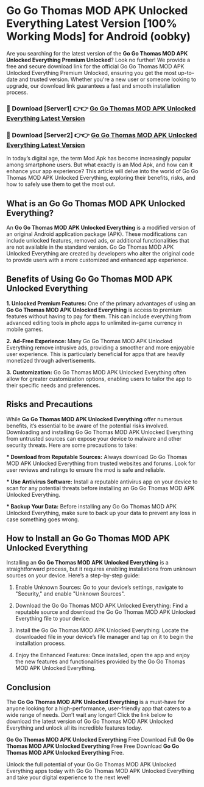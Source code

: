 # Go Go Thomas MOD APK Unlocked Everything Latest Version [100% Working Mods] for Android (oobky)

Are you searching for the latest version of the <strong>Go Go Thomas MOD APK Unlocked Everything Premium Unlocked</strong>? Look no further! We provide a free and secure download link for the official Go Go Thomas MOD APK Unlocked Everything Premium Unlocked, ensuring you get the most up-to-date and trusted version. Whether you're a new user or someone looking to upgrade, our download link guarantees a fast and smooth installation process.


<h3>🔴 Download [Server1] 👉👉 <a href="https://getmodsapk.pages.dev?q=Go+Go+Thomas+MOD+APK+Unlocked+Everything&ref=4R3">Go Go Thomas MOD APK Unlocked Everything Latest Version</a></h3>

<h3>🔴 Download [Server2] 👉👉 <a href="https://getmodsapk.pages.dev?q=Go+Go+Thomas+MOD+APK+Unlocked+Everything&ref=4R3">Go Go Thomas MOD APK Unlocked Everything Latest Version</a></h3>


In today’s digital age, the term Mod Apk has become increasingly popular among smartphone users. But what exactly is an Mod Apk, and how can it enhance your app experience? This article will delve into the world of Go Go Thomas MOD APK Unlocked Everything, exploring their benefits, risks, and how to safely use them to get the most out.


<h2>What is an Go Go Thomas MOD APK Unlocked Everything?</h2>

An <strong>Go Go Thomas MOD APK Unlocked Everything</strong> is a modified version of an original Android application package (APK). These modifications can include unlocked features, removed ads, or additional functionalities that are not available in the standard version. Go Go Thomas MOD APK Unlocked Everything are created by developers who alter the original code to provide users with a more customized and enhanced app experience.


<h2>Benefits of Using Go Go Thomas MOD APK Unlocked Everything</h2>

<strong> 1. Unlocked Premium Features:</strong> One of the primary advantages of using an <strong>Go Go Thomas MOD APK Unlocked Everything</strong> is access to premium features without having to pay for them. This can include everything from advanced editing tools in photo apps to unlimited in-game currency in mobile games.

<strong> 2. Ad-Free Experience:</strong> Many Go Go Thomas MOD APK Unlocked Everything remove intrusive ads, providing a smoother and more enjoyable user experience. This is particularly beneficial for apps that are heavily monetized through advertisements.

<strong> 3. Customization:</strong> Go Go Thomas MOD APK Unlocked Everything often allow for greater customization options, enabling users to tailor the app to their specific needs and preferences.


<h2>Risks and Precautions</h2>

While <strong>Go Go Thomas MOD APK Unlocked Everything</strong> offer numerous benefits, it’s essential to be aware of the potential risks involved. Downloading and installing Go Go Thomas MOD APK Unlocked Everything from untrusted sources can expose your device to malware and other security threats. Here are some precautions to take:

<strong> * Download from Reputable Sources:</strong> Always download Go Go Thomas MOD APK Unlocked Everything from trusted websites and forums. Look for user reviews and ratings to ensure the mod is safe and reliable.

<strong> * Use Antivirus Software:</strong> Install a reputable antivirus app on your device to scan for any potential threats before installing an Go Go Thomas MOD APK Unlocked Everything.

<strong> * Backup Your Data:</strong> Before installing any Go Go Thomas MOD APK Unlocked Everything, make sure to back up your data to prevent any loss in case something goes wrong.


<h2>How to Install an Go Go Thomas MOD APK Unlocked Everything</h2>

Installing an <strong>Go Go Thomas MOD APK Unlocked Everything</strong> is a straightforward process, but it requires enabling installations from unknown sources on your device. Here’s a step-by-step guide:

 1. Enable Unknown Sources: Go to your device’s settings, navigate to "Security," and enable "Unknown Sources".

 2. Download the Go Go Thomas MOD APK Unlocked Everything: Find a reputable source and download the Go Go Thomas MOD APK Unlocked Everything file to your device.

 3. Install the Go Go Thomas MOD APK Unlocked Everything: Locate the downloaded file in your device’s file manager and tap on it to begin the installation process.

 4. Enjoy the Enhanced Features: Once installed, open the app and enjoy the new features and functionalities provided by the Go Go Thomas MOD APK Unlocked Everything.


<h2><strong>Conclusion</strong></h2>

The <strong>Go Go Thomas MOD APK Unlocked Everything</strong> is a must-have for anyone looking for a high-performance, user-friendly app that caters to a wide range of needs. Don’t wait any longer! Click the link below to download the latest version of Go Go Thomas MOD APK Unlocked Everything and unlock all its incredible features today.

<strong>Go Go Thomas MOD APK Unlocked Everything</strong> Free Download Full <strong>Go Go Thomas MOD APK Unlocked Everything</strong> Free Free Download <strong>Go Go Thomas MOD APK Unlocked Everything</strong> Free.

Unlock the full potential of your Go Go Thomas MOD APK Unlocked Everything apps today with Go Go Thomas MOD APK Unlocked Everything and take your digital experience to the next level!